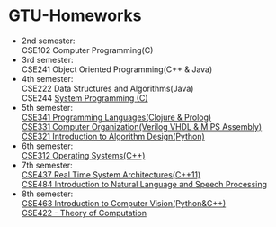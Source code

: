 # GTU-Homeworks


* 2nd semester:  
			CSE102 Computer Programming(C)  
* 3rd semester:  
			CSE241 Object Oriented Programming(C++ & Java)  
* 4th semester:  
			CSE222 Data Structures and Algorithms(Java)  
			CSE244 [System Programming (C)](SystemProgramming/)  
* 5th semester:  
			[CSE341 Programming Languages(Clojure & Prolog)](ProgrammingLanguages/)  
			[CSE331 Computer Organization(Verilog VHDL & MIPS Assembly)](https://github.com/sevvalmehder/32-bit-MIPS-Processor)  
			[CSE321 Introduction to Algorithm Design(Python)](IntroductionToAlgorithmDesign/)  
* 6th semester:  
			[CSE312 Operating Systems(C++)](https://github.com/sevvalmehder/Simple-Operating-System) 
* 7th semester:  
			[CSE437 Real Time System Architectures(C++11)](RealTimeSystemArchitectures/)  
			[CSE484 Introduction to Natural Language and Speech Processing](NaturalLanguageProcessing/)  
* 8th semester:  
			[CSE463 Introduction to Computer Vision(Python&C++)](IntroductionToComputerVision/)  
			[CSE422 - Theory of Computation](https://github.com/sevvalmehder/Tur2Spell)
